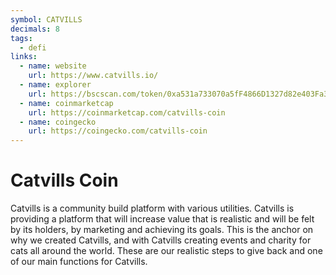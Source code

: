 ```yaml
---
symbol: CATVILLS
decimals: 8
tags:
  - defi
links:
  - name: website
    url: https://www.catvills.io/
  - name: explorer
    url: https://bscscan.com/token/0xa531a733070a5fF4866D1327d82e403Fa35290A6
  - name: coinmarketcap
    url: https://coinmarketcap.com/catvills-coin
  - name: coingecko
    url: https://coingecko.com/catvills-coin
---
```


# Catvills Coin

Catvills is a community build platform with various utilities. Catvills is providing a platform that will increase value that is realistic and will be felt by its holders, by marketing and achieving its goals. This is the anchor on why we created Catvills, and with Catvills creating events and charity for cats all around the world. These are our realistic steps to give back and one of our main functions for Catvills.
